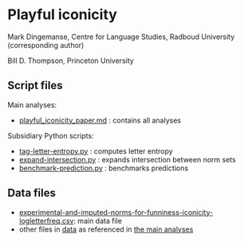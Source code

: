 # Playful iconicity
Mark Dingemanse, Centre for Language Studies, Radboud University (corresponding author)

Bill D. Thompson, Princeton University

## Script files 

Main analyses:
* [playful_iconicity_paper.md](playful_iconicity_paper.md) : contains all analyses

Subsidiary Python scripts:
* [tag-letter-entropy.py](tag-letter-entropy.py) : computes letter entropy
* [expand-intersection.py](expand-intersaction.py) : expands intersection between norm sets
* [benchmark-prediction.py](benchmark-prediction.py) : benchmarks predictions

## Data files 
* [experimental-and-imputed-norms-for-funniness-iconicity-logletterfreq.csv](data/experimental-and-imputed-norms-for-funniness-iconicity-logletterfreq.csv): main data file
* other files in [data](/data) as referenced in [the main analyses](playful_iconicity_paper.md)
